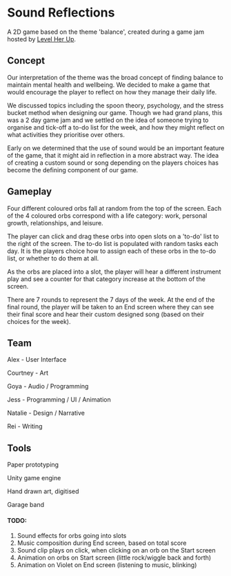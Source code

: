 
# Sound Reflections

A 2D game based on the theme 'balance', created during a game jam hosted by [Level Her Up](https://levelherup.com.au/).

## Concept
Our interpretation of the theme was the broad concept of finding balance to maintain mental health and wellbeing. We decided to make a game that would encourage the player to reflect on how they manage their daily life.

We discussed topics including the spoon theory, psychology, and the stress bucket method when designing our game. Though we had grand plans, this was a 2 day game jam and we settled on the idea of someone trying to organise and tick-off a to-do list for the week, and how they might reflect on what activities they prioritise over others.

Early on we determined that the use of sound would be an important feature of the game, that it might aid in reflection in a more abstract way. The idea of creating a custom sound or song depending on the players choices has become the defining component of our game.

## Gameplay
Four different coloured orbs fall at random from the top of the screen. Each of the 4 coloured orbs correspond with a life category: work, personal growth, relationships, and leisure. 

The player can click and drag these orbs into open slots on a 'to-do' list to the right of the screen. The to-do list is populated with random tasks each day. It is the players choice how to assign each of these orbs in the to-do list, or whether to do them at all. 

As the orbs are placed into a slot, the player will hear a different instrument play and see a counter for that category increase at the bottom of the screen.

There are 7 rounds to represent the 7 days of the week. At the end of the final round, the player will be taken to an End screen where they can see their final score and hear their custom designed song (based on their choices for the week).

## Team
Alex        - User Interface

Courtney    - Art

Goya        - Audio / Programming

Jess        - Programming / UI / Animation

Natalie     - Design / Narrative

Rei         - Writing


## Tools
Paper prototyping

Unity game engine

Hand drawn art, digitised

Garage band

#### TODO:
1. Sound effects for orbs going into slots
2. Music composition during End screen, based on total score
3. Sound clip plays on click, when clicking on an orb on the Start screen
4. Animation on orbs on Start screen (little rock/wiggle back and forth)
5. Animation on Violet on End screen (listening to music, blinking)
